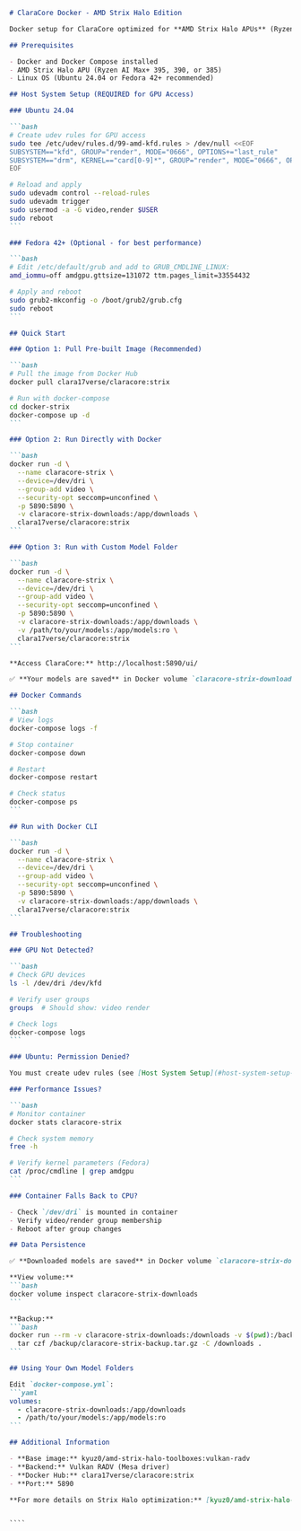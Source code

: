 ````markdown
# ClaraCore Docker - AMD Strix Halo Edition

Docker setup for ClaraCore optimized for **AMD Strix Halo APUs** (Ryzen AI Max 300 series).

## Prerequisites

- Docker and Docker Compose installed
- AMD Strix Halo APU (Ryzen AI Max+ 395, 390, or 385)
- Linux OS (Ubuntu 24.04 or Fedora 42+ recommended)

## Host System Setup (REQUIRED for GPU Access)

### Ubuntu 24.04

```bash
# Create udev rules for GPU access
sudo tee /etc/udev/rules.d/99-amd-kfd.rules > /dev/null <<EOF
SUBSYSTEM=="kfd", GROUP="render", MODE="0666", OPTIONS+="last_rule"
SUBSYSTEM=="drm", KERNEL=="card[0-9]*", GROUP="render", MODE="0666", OPTIONS+="last_rule"
EOF

# Reload and apply
sudo udevadm control --reload-rules
sudo udevadm trigger
sudo usermod -a -G video,render $USER
sudo reboot
```

### Fedora 42+ (Optional - for best performance)

```bash
# Edit /etc/default/grub and add to GRUB_CMDLINE_LINUX:
amd_iommu=off amdgpu.gttsize=131072 ttm.pages_limit=33554432

# Apply and reboot
sudo grub2-mkconfig -o /boot/grub2/grub.cfg
sudo reboot
```

## Quick Start

### Option 1: Pull Pre-built Image (Recommended)

```bash
# Pull the image from Docker Hub
docker pull clara17verse/claracore:strix

# Run with docker-compose
cd docker-strix
docker-compose up -d
```

### Option 2: Run Directly with Docker

```bash
docker run -d \
  --name claracore-strix \
  --device=/dev/dri \
  --group-add video \
  --security-opt seccomp=unconfined \
  -p 5890:5890 \
  -v claracore-strix-downloads:/app/downloads \
  clara17verse/claracore:strix
```

### Option 3: Run with Custom Model Folder

```bash
docker run -d \
  --name claracore-strix \
  --device=/dev/dri \
  --group-add video \
  --security-opt seccomp=unconfined \
  -p 5890:5890 \
  -v claracore-strix-downloads:/app/downloads \
  -v /path/to/your/models:/app/models:ro \
  clara17verse/claracore:strix
```

**Access ClaraCore:** http://localhost:5890/ui/

✅ **Your models are saved** in Docker volume `claracore-strix-downloads`

## Docker Commands

```bash
# View logs
docker-compose logs -f

# Stop container
docker-compose down

# Restart
docker-compose restart

# Check status
docker-compose ps
```

## Run with Docker CLI

```bash
docker run -d \
  --name claracore-strix \
  --device=/dev/dri \
  --group-add video \
  --security-opt seccomp=unconfined \
  -p 5890:5890 \
  -v claracore-strix-downloads:/app/downloads \
  clara17verse/claracore:strix
```

## Troubleshooting

### GPU Not Detected?

```bash
# Check GPU devices
ls -l /dev/dri /dev/kfd

# Verify user groups
groups  # Should show: video render

# Check logs
docker-compose logs
```

### Ubuntu: Permission Denied?

You must create udev rules (see [Host System Setup](#host-system-setup-required-for-gpu-access)).

### Performance Issues?

```bash
# Monitor container
docker stats claracore-strix

# Check system memory
free -h

# Verify kernel parameters (Fedora)
cat /proc/cmdline | grep amdgpu
```

### Container Falls Back to CPU?

- Check `/dev/dri` is mounted in container
- Verify video/render group membership
- Reboot after group changes

## Data Persistence

✅ **Downloaded models are saved** in Docker volume `claracore-strix-downloads`

**View volume:**
```bash
docker volume inspect claracore-strix-downloads
```

**Backup:**
```bash
docker run --rm -v claracore-strix-downloads:/downloads -v $(pwd):/backup ubuntu \
  tar czf /backup/claracore-strix-backup.tar.gz -C /downloads .
```

## Using Your Own Model Folders

Edit `docker-compose.yml`:
```yaml
volumes:
  - claracore-strix-downloads:/app/downloads
  - /path/to/your/models:/app/models:ro
```

## Additional Information

- **Base image:** kyuz0/amd-strix-halo-toolboxes:vulkan-radv
- **Backend:** Vulkan RADV (Mesa driver)
- **Docker Hub:** clara17verse/claracore:strix
- **Port:** 5890

**For more details on Strix Halo optimization:** [kyuz0/amd-strix-halo-toolboxes](https://github.com/kyuz0/amd-strix-halo-toolboxes)

````

`````

````

